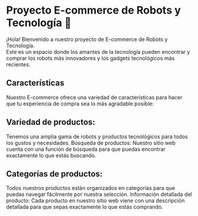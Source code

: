 # Proyecto E-commerce de Robots y Tecnología 🤖

¡Hola! Bienvenido a nuestro proyecto de E-commerce de Robots y Tecnología.  
Este es un espacio donde los amantes de la tecnología pueden encontrar y comprar los robots más innovadores y los gadgets tecnológicos más recientes.

## Características

Nuestro E-commerce ofrece una variedad de características para hacer que tu experiencia de compra sea lo más agradable posible:

## Variedad de productos:

Tenemos una amplia gama de robots y productos tecnológicos para todos los gustos y necesidades.
Búsqueda de productos: Nuestro sitio web cuenta con una función de búsqueda para que puedas encontrar exactamente lo que estás buscando.

## Categorías de productos:

Todos nuestros productos están organizados en categorías para que puedas navegar fácilmente por nuestra selección.
Información detallada del producto: Cada producto en nuestro sitio web viene con una descripción detallada para que sepas exactamente lo que estás comprando.
